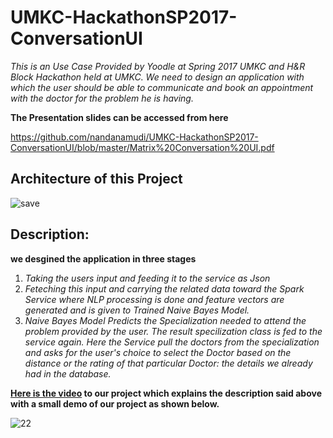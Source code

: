 # UMKC-HackathonSP2017-ConversationUI

  _This is an Use Case Provided by Yoodle at Spring 2017 UMKC and H&R Block Hackathon held at UMKC. We need to design an application with which the user should be able to communicate and book an appointment with the doctor for the problem he is having._

**The Presentation slides can be accessed from here**

https://github.com/nandanamudi/UMKC-HackathonSP2017-ConversationUI/blob/master/Matrix%20Conversation%20UI.pdf

## Architecture of this Project

![save](https://github.com/venkatesh-sg/UMKC-HackathonSP2017-ConversationUI/blob/master/Documentation/save.png)

## Description: 

**we desgined the application in three stages**

1. _Taking the users input and feeding it to the service as Json_
2. _Feteching this input and carrying the related data toward the Spark Service where NLP processing is done and feature vectors are generated and is given to Trained Naive Bayes Model._
3. _Naive Bayes Model Predicts the Specialization needed to attend the problem provided by the user. The result specilization class is fed to the service again. Here the Service pull the doctors from the specialization and asks for the user's choice to select the Doctor based on the distance or the rating of that particular Doctor: the details we already had in the database._


**[Here is the video](https://www.youtube.com/watch?v=BVR6R2jYO_g) to our project which explains the description said above with a small demo of our project as shown below.**

![22](https://github.com/venkatesh-sg/UMKC-HackathonSP2017-ConversationUI/blob/master/Documentation/ezgif.com-gif-maker%20(1).gif)




